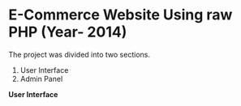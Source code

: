 # E-Commerce Website Using raw PHP (Year- 2014)

The project was divided into two sections.
1. User Interface
2. Admin Panel

**User Interface**
